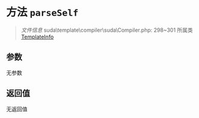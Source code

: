 # 方法 `parseSelf`

> *文件信息* suda\template\compiler\suda\Compiler.php: 298~301
> 所属类 [TemplateInfo](../TemplateInfo.md)




## 参数


无参数


## 返回值

无返回值
